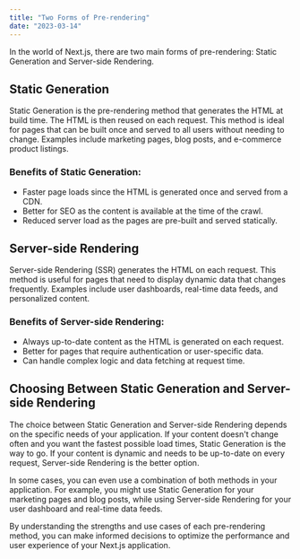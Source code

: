 ```yaml
---
title: "Two Forms of Pre-rendering"
date: "2023-03-14"
---
```


In the world of Next.js, there are two main forms of pre-rendering: Static Generation and Server-side Rendering.

## Static Generation

Static Generation is the pre-rendering method that generates the HTML at build time. The HTML is then reused on each request. This method is ideal for pages that can be built once and served to all users without needing to change. Examples include marketing pages, blog posts, and e-commerce product listings.

### Benefits of Static Generation:

- Faster page loads since the HTML is generated once and served from a CDN.
- Better for SEO as the content is available at the time of the crawl.
- Reduced server load as the pages are pre-built and served statically.

## Server-side Rendering

Server-side Rendering (SSR) generates the HTML on each request. This method is useful for pages that need to display dynamic data that changes frequently. Examples include user dashboards, real-time data feeds, and personalized content.

### Benefits of Server-side Rendering:

- Always up-to-date content as the HTML is generated on each request.
- Better for pages that require authentication or user-specific data.
- Can handle complex logic and data fetching at request time.

## Choosing Between Static Generation and Server-side Rendering

The choice between Static Generation and Server-side Rendering depends on the specific needs of your application. If your content doesn't change often and you want the fastest possible load times, Static Generation is the way to go. If your content is dynamic and needs to be up-to-date on every request, Server-side Rendering is the better option.

In some cases, you can even use a combination of both methods in your application. For example, you might use Static Generation for your marketing pages and blog posts, while using Server-side Rendering for your user dashboard and real-time data feeds.

By understanding the strengths and use cases of each pre-rendering method, you can make informed decisions to optimize the performance and user experience of your Next.js application.
